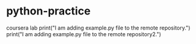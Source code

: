 # python-practice
coursera lab
 print("I am adding example.py file to the remote repository.")
  print("I am adding example.py file to the remote repository2.")

